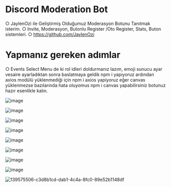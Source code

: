 # Discord Moderation Bot

○ JaylenOzi ile Geliştirmiş Olduğumuz Moderasyon Botunu Tanıtmak isterim.
○ Invite, Moderasyon, Butonlu Register /Oto Register, Stats, Buton sistemleri.
○ https://github.com/JaylenOzi

# Yapmanız gereken adımlar

○ Events Select Menu de ki rol idleri doldurmanız lazım, emoji sunucu ayar vesaire ayarladıktan sonra baslatmaya geldik npm i yapıyoruz ardından axios modülü yüklenmediği için npm i axios yapiyoruz eğer canvas yüklenmezse bazılarında hata oluyomus npm i canvas yapabilirsiniz botunuz hazır esenlikle kalın.

![image](https://user-images.githubusercontent.com/67175233/147478632-6cba2316-de06-4c99-93b9-a41c3fcf9330.png)

![image](https://user-images.githubusercontent.com/67175233/147478666-9bff875e-a44b-4265-bb61-75b33cbc991a.png)

![image](https://user-images.githubusercontent.com/67175233/147478757-d5f27117-2625-45cd-af4a-110bb0f42950.png)

![image](https://user-images.githubusercontent.com/67175233/147478853-35f1ea8e-917e-4ca2-92e9-0a1731c7969d.png)

![image](https://user-images.githubusercontent.com/67175233/147478904-acc4144b-5709-45cd-8ddc-8cb80caa7901.png)

![image](https://user-images.githubusercontent.com/67175233/147478956-e1a0b288-498f-4344-9ce4-933c870e65d4.png)

![image](https://user-images.githubusercontent.com/67175233/147478987-f479b1f4-16bf-4dad-a429-93fa7208ce2c.png)

![image](https://user-images.githubusercontent.com/67175233/147479056-a0909ce1-63b9-48be-8fe1-5371c457f84d.png)

![139575506-c3d8b1cd-dab1-4c4a-8fc0-89e52b1148df](https://user-images.githubusercontent.com/67175233/147479101-4b7d8194-9036-4b56-bf4b-41c18ab5e754.png)


